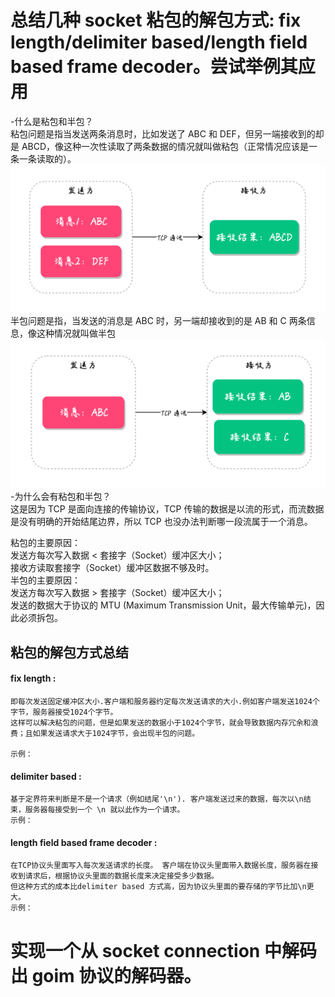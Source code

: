 # 总结几种 socket 粘包的解包方式: fix length/delimiter based/length field based frame decoder。尝试举例其应用  

-什么是粘包和半包？  
  粘包问题是指当发送两条消息时，比如发送了 ABC 和 DEF，但另一端接收到的却是 ABCD，像这种一次性读取了两条数据的情况就叫做粘包（正常情况应该是一条一条读取的）。  
  ![image](https://github.com/ProsperousLi/jike-go/blob/main/week9/image.png)  
  半包问题是指，当发送的消息是 ABC 时，另一端却接收到的是 AB 和 C 两条信息，像这种情况就叫做半包  
  ![image](https://github.com/ProsperousLi/jike-go/blob/main/week9/半包.png)  
-为什么会有粘包和半包？  
  这是因为 TCP 是面向连接的传输协议，TCP 传输的数据是以流的形式，而流数据是没有明确的开始结尾边界，所以 TCP 也没办法判断哪一段流属于一个消息。  

粘包的主要原因：  
  发送方每次写入数据 < 套接字（Socket）缓冲区大小；  
  接收方读取套接字（Socket）缓冲区数据不够及时。   
半包的主要原因：  
  发送方每次写入数据 > 套接字（Socket）缓冲区大小；  
  发送的数据大于协议的 MTU (Maximum Transmission Unit，最大传输单元)，因此必须拆包。  
  
##  粘包的解包方式总结  
  #### fix length :  
    即每次发送固定缓冲区大小.客户端和服务器约定每次发送请求的大小.例如客户端发送1024个字节，服务器接受1024个字节。  
    这样可以解决粘包的问题，但是如果发送的数据小于1024个字节，就会导致数据内存冗余和浪费；且如果发送请求大于1024字节，会出现半包的问题。  
    
    示例：  
  #### delimiter based : 
    基于定界符来判断是不是一个请求（例如结尾'\n'). 客户端发送过来的数据，每次以\n结束，服务器每接受到一个 \n 就以此作为一个请求。  
    示例：  
  #### length field based frame decoder :  
    在TCP协议头里面写入每次发送请求的长度。 客户端在协议头里面带入数据长度，服务器在接收到请求后，根据协议头里面的数据长度来决定接受多少数据。
    但这种方式的成本比delimiter based 方式高，因为协议头里面的要存储的字节比加\n更大。  
    示例：  
# 实现一个从 socket connection 中解码出 goim 协议的解码器。  
